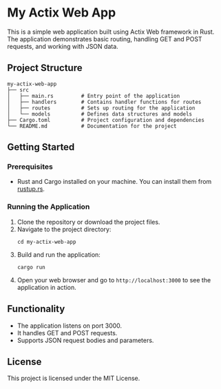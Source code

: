 # My Actix Web App

This is a simple web application built using Actix Web framework in Rust. The application demonstrates basic routing, handling GET and POST requests, and working with JSON data.

## Project Structure

```
my-actix-web-app
├── src
│   ├── main.rs         # Entry point of the application
│   ├── handlers        # Contains handler functions for routes
│   ├── routes          # Sets up routing for the application
│   └── models          # Defines data structures and models
├── Cargo.toml          # Project configuration and dependencies
└── README.md           # Documentation for the project
```

## Getting Started

### Prerequisites

- Rust and Cargo installed on your machine. You can install them from [rustup.rs](https://rustup.rs/).

### Running the Application

1. Clone the repository or download the project files.
2. Navigate to the project directory:
   ```
   cd my-actix-web-app
   ```
3. Build and run the application:
   ```
   cargo run
   ```
4. Open your web browser and go to `http://localhost:3000` to see the application in action.

## Functionality

- The application listens on port 3000.
- It handles GET and POST requests.
- Supports JSON request bodies and parameters.

## License

This project is licensed under the MIT License.